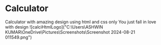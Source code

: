 # Calculator
Calculator with amazing design using html and css only You just fall in love with design
![calciHtmlLogo]("C:\Users\ASHWIN KUMAR\OneDrive\Pictures\Screenshots\Screenshot 2024-08-21 011549.png")
